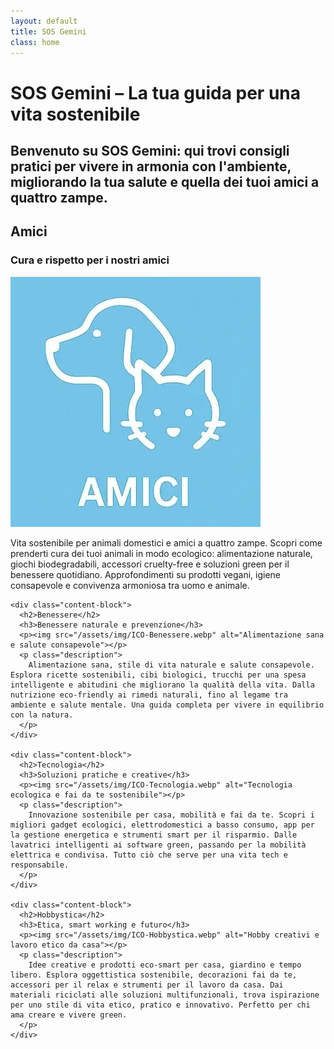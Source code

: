 ```yaml
---
layout: default
title: SOS Gemini
class: home
---
```


<div class="post-container">
  <div class="intro">
    <h1 class="main-title-centered">SOS Gemini – La tua guida per una vita sostenibile</h1>
    <h2 class="small-title">
      Benvenuto su SOS Gemini: qui trovi consigli pratici per vivere in armonia con l'ambiente, migliorando la tua salute e quella dei tuoi amici a quattro zampe.
    </h2>
  </div>

  <section class="square-grid-text">
    <div class="content-block">
      <h2>Amici</h2>
      <h3>Cura e rispetto per i nostri amici</h3>
      <p><img src="/assets/img/ICO-Amici.webp" alt="Animali domestici e amici a quattro zampe"></p>
      <p class="description">
        Vita sostenibile per animali domestici e amici a quattro zampe. Scopri come prenderti cura dei tuoi animali in modo ecologico: alimentazione naturale, giochi biodegradabili, accessori cruelty-free e soluzioni green per il benessere quotidiano. Approfondimenti su prodotti vegani, igiene consapevole e convivenza armoniosa tra uomo e animale.
      </p>
    </div>

    <div class="content-block">
      <h2>Benessere</h2>
      <h3>Benessere naturale e prevenzione</h3>
      <p><img src="/assets/img/ICO-Benessere.webp" alt="Alimentazione sana e salute consapevole"></p>
      <p class="description">
        Alimentazione sana, stile di vita naturale e salute consapevole. Esplora ricette sostenibili, cibi biologici, trucchi per una spesa intelligente e abitudini che migliorano la qualità della vita. Dalla nutrizione eco-friendly ai rimedi naturali, fino al legame tra ambiente e salute mentale. Una guida completa per vivere in equilibrio con la natura.
      </p>
    </div>

    <div class="content-block">
      <h2>Tecnologia</h2>
      <h3>Soluzioni pratiche e creative</h3>
      <p><img src="/assets/img/ICO-Tecnologia.webp" alt="Tecnologia ecologica e fai da te sostenibile"></p>
      <p class="description">
        Innovazione sostenibile per casa, mobilità e fai da te. Scopri i migliori gadget ecologici, elettrodomestici a basso consumo, app per la gestione energetica e strumenti smart per il risparmio. Dalle lavatrici intelligenti ai software green, passando per la mobilità elettrica e condivisa. Tutto ciò che serve per una vita tech e responsabile.
      </p>
    </div>

    <div class="content-block">
      <h2>Hobbystica</h2>
      <h3>Etica, smart working e futuro</h3>
      <p><img src="/assets/img/ICO-Hobbystica.webp" alt="Hobby creativi e lavoro etico da casa"></p>
      <p class="description">
        Idee creative e prodotti eco-smart per casa, giardino e tempo libero. Esplora oggettistica sostenibile, decorazioni fai da te, accessori per il relax e strumenti per il lavoro da casa. Dai materiali riciclati alle soluzioni multifunzionali, trova ispirazione per uno stile di vita etico, pratico e innovativo. Perfetto per chi ama creare e vivere green.
      </p>
    </div>
  </section>
</div>
